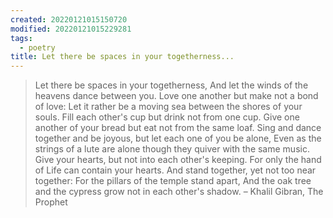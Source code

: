 ```yaml
---
created: 20220121015150720
modified: 20220121015229281
tags:
  - poetry
title: Let there be spaces in your togetherness...
---
```


> Let there be spaces in your togetherness, 
> And let the winds of the heavens dance between you. 
> Love one another but make not a bond of love:
> Let it rather be a moving sea between the shores of your souls. 
> Fill each other's cup but drink not from one cup.
> Give one another of your bread but eat not from the same loaf.
> Sing and dance together and be joyous, but let each one of you be alone, Even as the strings of a lute are alone though they quiver with the same music. Give your hearts, but not into each other's keeping.
> For only the hand of Life can contain your hearts. 
> And stand together, yet not too near together: 
> For the pillars of the temple stand apart, And the oak tree and the cypress grow not in each other's shadow. 
> – Khalil Gibran, The Prophet
